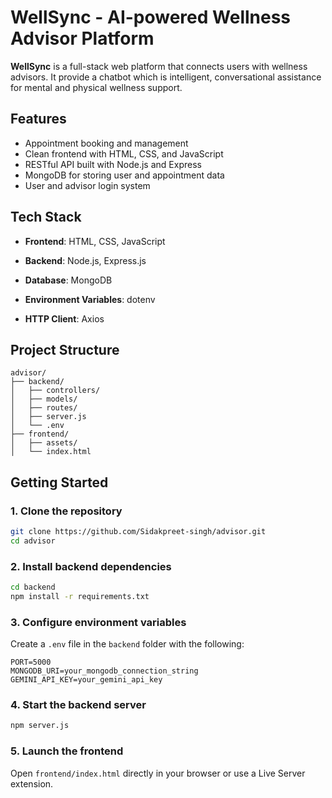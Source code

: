 # WellSync - AI-powered Wellness Advisor Platform

**WellSync** is a full-stack web platform that connects users with wellness advisors. It provide a chatbot which is intelligent, conversational assistance for mental and physical wellness support.

## Features
- Appointment booking and management
- Clean frontend with HTML, CSS, and JavaScript
- RESTful API built with Node.js and Express
- MongoDB for storing user and appointment data
- User and advisor login system

## Tech Stack

- **Frontend**: HTML, CSS, JavaScript
- **Backend**: Node.js, Express.js
- **Database**: MongoDB

- **Environment Variables**: dotenv
- **HTTP Client**: Axios

## Project Structure

```
advisor/
├── backend/
│   ├── controllers/
│   ├── models/
│   ├── routes/
│   ├── server.js
│   └── .env
├── frontend/
│   ├── assets/
│   └── index.html
```

## Getting Started

### 1. Clone the repository

```bash
git clone https://github.com/Sidakpreet-singh/advisor.git
cd advisor
```

### 2. Install backend dependencies

```bash
cd backend
npm install -r requirements.txt
```

### 3. Configure environment variables

Create a `.env` file in the `backend` folder with the following:

```env
PORT=5000
MONGODB_URI=your_mongodb_connection_string
GEMINI_API_KEY=your_gemini_api_key
```

### 4. Start the backend server

```bash
npm server.js
```

### 5. Launch the frontend

Open `frontend/index.html` directly in your browser or use a Live Server extension.

